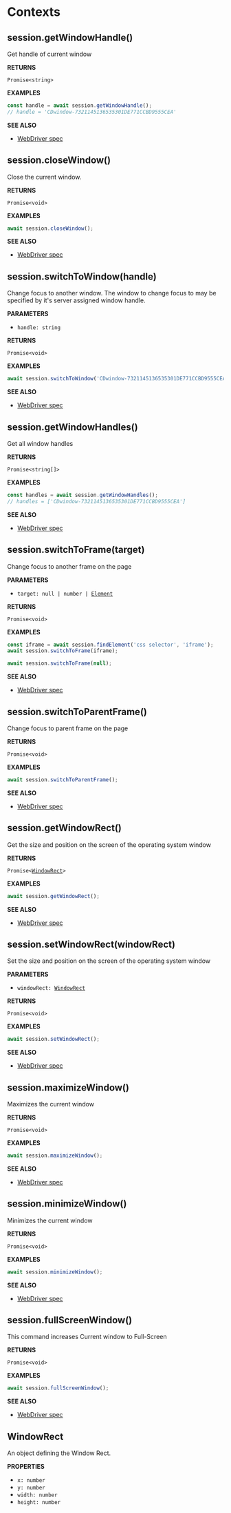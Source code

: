 # Contexts

## session.getWindowHandle()

Get handle of current window

**RETURNS**

<code>Promise\<string\></code>

**EXAMPLES**

```typescript
const handle = await session.getWindowHandle();
// handle = 'CDwindow-7321145136535301DE771CCBD9555CEA'
```

**SEE ALSO**

- [WebDriver spec](https://www.w3.org/TR/webdriver/#get-window-handle)

## session.closeWindow()

Close the current window.

**RETURNS**

<code>Promise\<void\></code>

**EXAMPLES**

```typescript
await session.closeWindow();
```

**SEE ALSO**

- [WebDriver spec](https://www.w3.org/TR/webdriver/#close-window)

## session.switchToWindow(handle)

Change focus to another window. The window to change focus to may be specified by it's server assigned window handle.

**PARAMETERS**

- <code>handle: string</code>

**RETURNS**

<code>Promise\<void\></code>

**EXAMPLES**

```typescript
await session.switchToWindow('CDwindow-7321145136535301DE771CCBD9555CEA');
```

**SEE ALSO**

- [WebDriver spec](https://www.w3.org/TR/webdriver/#switch-to-window)

## session.getWindowHandles()

Get all window handles

**RETURNS**

<code>Promise\<string[]\></code>

**EXAMPLES**

```typescript
const handles = await session.getWindowHandles();
// handles = ['CDwindow-7321145136535301DE771CCBD9555CEA']
```

**SEE ALSO**

- [WebDriver spec](https://www.w3.org/TR/webdriver/#get-window-handles)

## session.switchToFrame(target)

Change focus to another frame on the page

**PARAMETERS**

- <code>target: null | number | [Element](#element)</code>

**RETURNS**

<code>Promise\<void\></code>

**EXAMPLES**

```typescript
const iframe = await session.findElement('css selector', 'iframe');
await session.switchToFrame(iframe);
```

```typescript
await session.switchToFrame(null);
```

**SEE ALSO**

- [WebDriver spec](https://www.w3.org/TR/webdriver/#switch-to-frame)

## session.switchToParentFrame()

Change focus to parent frame on the page

**RETURNS**

<code>Promise\<void\></code>

**EXAMPLES**

```typescript
await session.switchToParentFrame();
```

**SEE ALSO**

- [WebDriver spec](https://www.w3.org/TR/webdriver/#switch-to-frame)

## session.getWindowRect()

Get the size and position on the screen of the operating system window

**RETURNS**

<code>Promise\<[WindowRect](#windowrect)\></code>

**EXAMPLES**

```typescript
await session.getWindowRect();
```

**SEE ALSO**

- [WebDriver spec](https://www.w3.org/TR/webdriver/#get-window-rect)

## session.setWindowRect(windowRect)

Set the size and position on the screen of the operating system window

**PARAMETERS**

- <code>windowRect: [WindowRect](#windowrect)</code>

**RETURNS**

<code>Promise\<void\></code>

**EXAMPLES**

```typescript
await session.setWindowRect();
```

**SEE ALSO**

- [WebDriver spec](https://www.w3.org/TR/webdriver/#set-window-rect)

## session.maximizeWindow()

Maximizes the current window

**RETURNS**

<code>Promise\<void\></code>

**EXAMPLES**

```typescript
await session.maximizeWindow();
```

**SEE ALSO**

- [WebDriver spec](https://www.w3.org/TR/webdriver/#maximize-window)

## session.minimizeWindow()

Minimizes the current window

**RETURNS**

<code>Promise\<void\></code>

**EXAMPLES**

```typescript
await session.minimizeWindow();
```

**SEE ALSO**

- [WebDriver spec](https://www.w3.org/TR/webdriver/#minimize-window)

## session.fullScreenWindow()

This command increases Current window to Full-Screen

**RETURNS**

<code>Promise\<void\></code>

**EXAMPLES**

```typescript
await session.fullScreenWindow();
```

**SEE ALSO**

- [WebDriver spec](https://www.w3.org/TR/webdriver/#fullscreen-window)

## WindowRect

An object defining the Window Rect.

**PROPERTIES**

- <code>x: number</code>
- <code>y: number</code>
- <code>width: number</code>
- <code>height: number</code>
